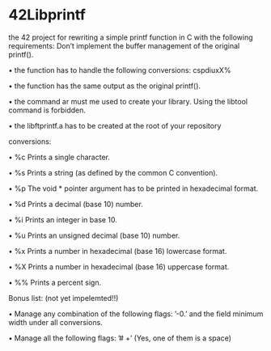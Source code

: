 # 42Libprintf
the 42 project for rewriting a simple printf function in C with the following requirements:
Don’t implement the buffer management of the original printf().

• the function has to handle the following conversions: cspdiuxX%

• the function has the same output as the original printf().

• the command ar must me used to create your library.
Using the libtool command is forbidden.

• the libftprintf.a has to be created at the root of your repository

conversions:

• %c Prints a single character.

• %s Prints a string (as defined by the common C convention).

• %p The void * pointer argument has to be printed in hexadecimal format.

• %d Prints a decimal (base 10) number.

• %i Prints an integer in base 10.

• %u Prints an unsigned decimal (base 10) number.

• %x Prints a number in hexadecimal (base 16) lowercase format.

• %X Prints a number in hexadecimal (base 16) uppercase format.

• %% Prints a percent sign.

Bonus list: (not yet impelemted!!)

• Manage any combination of the following flags: ’-0.’ and the field minimum width
under all conversions.

• Manage all the following flags: ’# +’ (Yes, one of them is a space)
